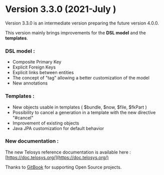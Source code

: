# Version 3.3.0 \(2021-July \)

Version 3.3.0 is an intermediate version preparing the future version 4.0.0.

This version mainly brings improvements for the **DSL model** and the **templates**.

### DSL model :

* Composite Primary Key
* Explicit Foreign Keys 
* Explicit links between entities
* The concept of "tag" allowing a better customization of the model
* New annotations

### Templates :

* New objects usable in templates \( $bundle, $now, $file, $fkPart \)
* Possibility to cancel a generation in a template with the new directive  "\#cancel"
* Improvement of existing objects
* Java JPA customization for default behavior

### New documentation :

The new Telosys reference documentation is available here :  
[https://doc.telosys.org/](https://doc.telosys.org/)

Thanks to [GitBook](https://www.gitbook.com/) for supporting Open Source projects.

